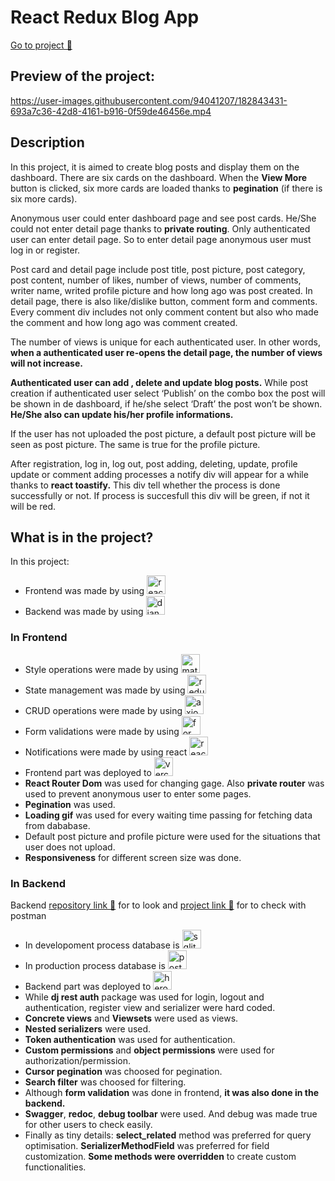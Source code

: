 # React Redux Blog App
[Go to project 🚀](https://react-redux-blogapp.vercel.app/)
## Preview of the project:
https://user-images.githubusercontent.com/94041207/182843431-693a7c36-42d8-4161-b916-0f59de46456e.mp4
## Description 
<p>In this project, it is aimed to create blog posts and display them on the dashboard. There are six cards on the dashboard. When the <b>View More</b> button is clicked, six more cards are loaded thanks to <b>pegination</b> (if there is six more cards). </p>
<p>Anonymous user could enter dashboard page and see post cards. He/She could not enter detail page thanks to <b>private routing</b>. Only authenticated user can enter detail page. So to enter detail page anonymous user must log in or register.  </p>
<p>Post card and detail page include post title, post picture, post category, post content, number of likes, number of views, number of comments, writer name, writed profile picture and how long ago was post created. In detail page, there is also like/dislike button, comment form and comments. Every comment div includes not only comment content but also who made the comment and how long ago was comment created.  </p>
<p>The number of views is unique for each authenticated user. In other words, <b>when a authenticated user re-opens the detail page, the number of views will not increase.</b> </p>
<p><b>Authenticated user can add , delete and update blog posts.</b> While post creation if authenticated user select ‘Publish’ on the combo box the post will be shown in de dashboard, if he/she select ‘Draft’ the post won’t be shown. <b>He/She also can update his/her profile informations.</b></p>
<p>If the user has not uploaded the post picture, a default post picture will be seen as post picture. The same is true for the profile picture.   </p>
<p>After registration, log in, log out, post adding, deleting, update, profile update or comment adding  processes a notify div will appear for a while thanks to <b>react toastify.</b> This div tell whether the process is done successfully or not. If process is succesfull this div will be green, if not it will be red.</p>

## What is in the project? 
In this project:   
* Frontend was made by using  <img src="https://logos-download.com/wp-content/uploads/2016/09/React_logo_wordmark-700x235.png"  alt="react" height="30"> 
* Backend was made by using <img src="https://user-images.githubusercontent.com/94041207/182887053-c5c9c8cf-9182-48a6-aa02-800ee0e5e24f.png"  alt="django rest framework" height="30">
### In Frontend
* Style operations were made by using <img src="https://user-images.githubusercontent.com/94041207/182909807-b86d1342-c3f0-4bb1-af92-3e2edb489943.png"  alt="material ui" height="30"> 
* State management was made by using <img src="https://user-images.githubusercontent.com/94041207/182910142-56b24d69-e5d7-4d2f-8557-c3649ed6b8ea.png"  alt="redux" height="30">
* CRUD operations were made by using <img src="https://user-images.githubusercontent.com/94041207/182910456-d3d02931-1035-44ce-b801-5d4459d1f672.png"  alt="axios" height="30">
* Form validations were made by using <img src="https://user-images.githubusercontent.com/94041207/182910527-3818a588-68a6-41c4-919f-75325d63112f.jpg"  alt="formik_yup" height="30">
* Notifications were made by using react <img src="https://user-images.githubusercontent.com/94041207/182910558-4b78b2e3-7a72-4c98-98a8-b42e421c0c8a.png"  alt="react_toastify" height="30">
* Frontend part was deployed to <img src="https://user-images.githubusercontent.com/94041207/182910604-1134b4d8-b7ab-438e-8dcf-1dd85961a5eb.png"  alt="vercel" height="30">
* **React Router Dom** was used for changing gage. Also **private router** was used to prevent anonymous user to enter some pages.
* **Pegination** was used. 
* **Loading gif** was used for every waiting time passing for fetching data from dababase. 
* Default post picture and profile picture were used for the situations that user does not upload.
* **Responsiveness** for different screen size was done. 
### In Backend
Backend [repository link 🚀](https://github.com/bekirugurr/blog-API-django) for to look and [project link 🚀](https://blogapp-react-redux.herokuapp.com/) for to check with postman
* In developoment process database is <img src="https://logos-download.com/wp-content/uploads/2018/09/SQLite_Logo-450x193.png"  alt="sqlite" height="30">
* In production process database is <img src="https://icon-library.com/images/postgresql-icon/postgresql-icon-13.jpg"  alt="postgresql" height="30"> 
* Backend part was deployed to <img src="https://user-images.githubusercontent.com/94041207/182912844-075185f7-3c3f-4d77-9f49-740dbdadd14d.png"  alt="heroku" height="30"> 
* While **dj rest auth** package was used for login, logout and authentication, register view and serializer were hard coded.
* **Concrete views** and **Viewsets** were used as views. 
* **Nested serializers** were used. 
* **Token authentication** was used for authentication.
* **Custom permissions** and **object permissions** were used for authorization/permission. 
* **Cursor pegination** was choosed for pegination.
* **Search filter** was choosed for filtering.
* Although **form validation** was done in frontend, **it was also done in the backend.**
* **Swagger**, **redoc**, **debug toolbar** were used. And debug was made true for other users to check easily. 
* Finally as tiny details: 
**select_related** method was preferred for query optimisation. 
**SerializerMethodField** was preferred for field customization.
**Some methods were overridden** to create custom functionalities.
 
